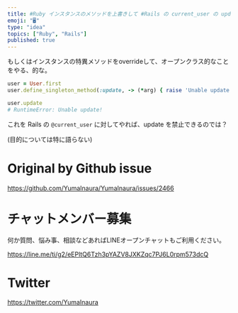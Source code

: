 ```yaml
---
title: #Ruby インスタンスのメソッドを上書きして #Rails の current_user の update を禁止する例、的な。
emoji: "🖥"
type: "idea"
topics: ["Ruby", "Rails"]
published: true
---
```


もしくはインスタンスの特異メソッドをoverrideして、オープンクラス的なことをやる、的な。

```rb
user = User.first
user.define_singleton_method(:update, -> (*arg) { raise 'Unable update!' })

user.update
# RuntimeError: Unable update!
```

これを Rails の `@current_user`  に対してやれば、update を禁止できるのでは？

(目的については特に語らない)

# Original by Github issue

https://github.com/YumaInaura/YumaInaura/issues/2466








<!-- Update From Qiita API -->

# チャットメンバー募集


何か質問、悩み事、相談などあればLINEオープンチャットもご利用ください。

https://line.me/ti/g2/eEPltQ6Tzh3pYAZV8JXKZqc7PJ6L0rpm573dcQ





# Twitter


https://twitter.com/YumaInaura


<!-- Update From Qiita API -->


